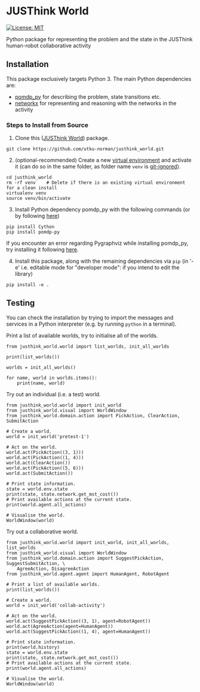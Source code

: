 # JUSThink World

[![License: MIT](https://img.shields.io/badge/License-MIT-yellow.svg)](https://opensource.org/licenses/MIT)

Python package for representing the problem and the state in the JUSThink human-robot collaborative activity


## Installation

This package exclusively targets Python 3. 
The main Python dependencies are:

* [pomdp_py](https://h2r.github.io/pomdp-py/html/) for describing the problem, state transitions etc.
* [networkx](https://networkx.org/) for representing and reasoning with the networks in the activity


### Steps to Install from Source

1) Clone this ([JUSThink World](https://github.com/utku-norman/justhink_world)) package.
```
git clone https://github.com/utku-norman/justhink_world.git
```

2) (optional-recommended) Create a new [virtual environment](https://docs.python.org/3/tutorial/venv.html) and activate it (can do so in the same folder, as folder name `venv` is [git-ignored](https://git-scm.com/docs/gitignore)).
```
cd justhink_world
rm -rf venv    # Delete if there is an existing virtual environment for a clean install
virtualenv venv
source venv/bin/activate
```

3) Install Python dependency pomdp_py with the following commands (or by following [here](https://h2r.github.io/pomdp-py/html/installation.html))
```
pip install Cython
pip install pomdp-py
```
If you encounter an error regarding Pygraphviz while installing pomdp_py, try installing it following [here](https://pygraphviz.github.io/documentation/stable/install.html).

4) Install this package, along with the remaining dependencies via `pip` (in '-e' i.e. editable mode for "developer mode": if you intend to edit the library)
```
pip install -e .
```


## Testing

You can check the installation by trying to import the messages and services in a Python interpreter (e.g. by running `python` in a terminal).

Print a list of available worlds, try to initialise all of the worlds.
```
from justhink_world.world import list_worlds, init_all_worlds

print(list_worlds())

worlds = init_all_worlds()

for name, world in worlds.items():
    print(name, world)
```

Try out an individual (i.e. a test) world.
```
from justhink_world.world import init_world
from justhink_world.visual import WorldWindow
from justhink_world.domain.action import PickAction, ClearAction, SubmitAction

# Create a world.
world = init_world('pretest-1')

# Act on the world.
world.act(PickAction((3, 1)))
world.act(PickAction((1, 4)))
world.act(ClearAction())
world.act(PickAction((5, 6)))
world.act(SubmitAction())

# Print state information. 
state = world.env.state
print(state, state.network.get_mst_cost())
# Print available actions at the current state.
print(world.agent.all_actions)

# Visualise the world.
WorldWindow(world)

```


Try out a collaborative world.
```
from justhink_world.world import init_world, init_all_worlds, list_worlds
from justhink_world.visual import WorldWindow
from justhink_world.domain.action import SuggestPickAction, SuggestSubmitAction, \
	AgreeAction, DisagreeAction
from justhink_world.agent.agent import HumanAgent, RobotAgent

# Print a list of available worlds.
print(list_worlds())

# Create a world.
world = init_world('collab-activity')

# Act on the world.
world.act(SuggestPickAction((3, 1), agent=RobotAgent))
world.act(AgreeAction(agent=HumanAgent))
world.act(SuggestPickAction((1, 4), agent=HumanAgent))

# Print state information.
print(world.history)
state = world.env.state
print(state, state.network.get_mst_cost())
# Print available actions at the current state.
print(world.agent.all_actions)

# Visualise the world.
WorldWindow(world)


```


